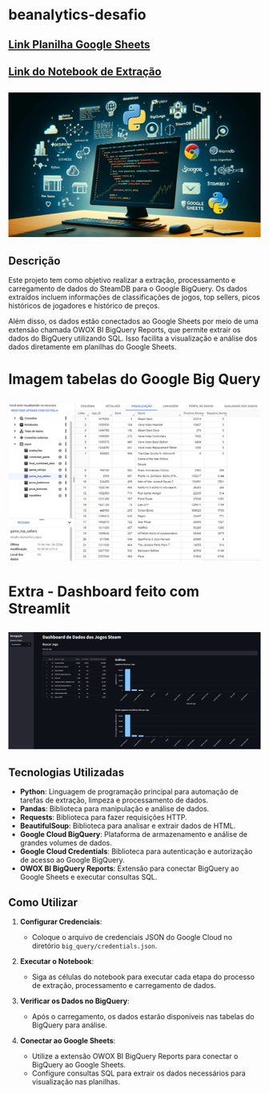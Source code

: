 # beanalytics-desafio
## [Link Planilha Google Sheets](https://docs.google.com/spreadsheets/d/1BiI9OwoOecftso-GiGM-x4e7xjfyTsfBzSxHRDleUyA/edit?pli=1#gid=1697636033)
## [Link do Notebook de Extração](https://colab.research.google.com/drive/1OLBQ9S9_lg4W3_hMEjtXtb_4Bm3dI9W5)

## ![img](https://github.com/HenriqueHideaki/beanalytics-desafio/blob/main/img/img-desafio-be.webp)
## Descrição
Este projeto tem como objetivo realizar a extração, processamento e carregamento de dados do SteamDB para o Google BigQuery. Os dados extraídos incluem informações de classificações de jogos, top sellers, picos históricos de jogadores e histórico de preços. 

Além disso, os dados estão conectados ao Google Sheets por meio de uma extensão chamada OWOX BI BigQuery Reports, que permite extrair os dados do BigQuery utilizando SQL. Isso facilita a visualização e análise dos dados diretamente em planilhas do Google Sheets.

# Imagem tabelas do Google Big Query
## ![Tabelas Google Big Query](https://github.com/HenriqueHideaki/beanalytics-desafio/blob/main/img/big_query.png)

# Extra - Dashboard feito com Streamlit
## ![img dash](https://github.com/HenriqueHideaki/beanalytics-desafio/blob/main/img/dash_steamdb.png)

## Tecnologias Utilizadas
- **Python**: Linguagem de programação principal para automação de tarefas de extração, limpeza e processamento de dados.
- **Pandas**: Biblioteca para manipulação e análise de dados.
- **Requests**: Biblioteca para fazer requisições HTTP.
- **BeautifulSoup**: Biblioteca para analisar e extrair dados de HTML.
- **Google Cloud BigQuery**: Plataforma de armazenamento e análise de grandes volumes de dados.
- **Google Cloud Credentials**: Biblioteca para autenticação e autorização de acesso ao Google BigQuery.
- **OWOX BI BigQuery Reports**: Extensão para conectar BigQuery ao Google Sheets e executar consultas SQL.

## Como Utilizar
1. **Configurar Credenciais**:
    - Coloque o arquivo de credenciais JSON do Google Cloud no diretório `big_query/credentials.json`.

2. **Executar o Notebook**:
    - Siga as células do notebook para executar cada etapa do processo de extração, processamento e carregamento de dados.

3. **Verificar os Dados no BigQuery**:
    - Após o carregamento, os dados estarão disponíveis nas tabelas do BigQuery para análise.

4. **Conectar ao Google Sheets**:
    - Utilize a extensão OWOX BI BigQuery Reports para conectar o BigQuery ao Google Sheets.
    - Configure consultas SQL para extrair os dados necessários para visualização nas planilhas.
